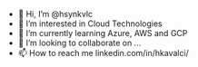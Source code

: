 - 👋 Hi, I’m @hsynkvlc
- 👀 I’m interested in Cloud Technologies
- 🌱 I’m currently learning Azure, AWS and GCP
- 💞️ I’m looking to collaborate on ...
- 📫 How to reach me linkedin.com/in/hkavalci/

<!---
hsynkvlc/hsynkvlc is a ✨ special ✨ repository because its `README.md` (this file) appears on your GitHub profile.
You can click the Preview link to take a look at your changes.
--->

